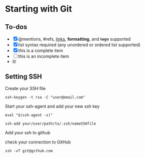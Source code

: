 # Starting with Git

## To-dos

- [x] @mentions, #refs, [links](), **formatting**, and <del>tags</del> supported
- [x] list syntax required (any unordered or ordered list supported)
- [x] this is a complete item
- [ ] this is an incomplete item
- [x] 

## Setting SSH

Create your SSH file

    ssh-keygen -t rsa -C "user@email.com"

Start your ssh-agent and add your new ssh key

    eval "$(ssh-agent -s)"

    ssh-add your/user/path/to/.ssh/nameSSHfile

Add your ssh to github

check your connection to GitHub

    ssh -vT git@github.com

